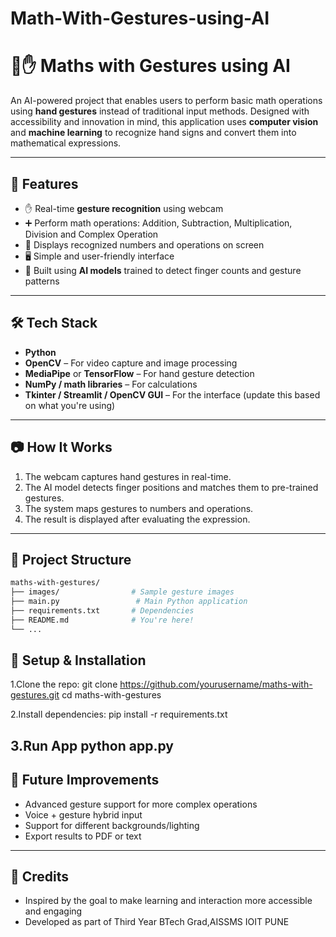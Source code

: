 # Math-With-Gestures-using-AI
# 🧠✋ Maths with Gestures using AI

An AI-powered project that enables users to perform basic math operations using **hand gestures** instead of traditional input methods. Designed with accessibility and innovation in mind, this application uses **computer vision** and **machine learning** to recognize hand signs and convert them into mathematical expressions.

---

## 🚀 Features

- ✋ Real-time **gesture recognition** using webcam
- ➕ Perform math operations: Addition, Subtraction, Multiplication, Division and Complex Operation
- 🧮 Displays recognized numbers and operations on screen
- 🖥️ Simple and user-friendly interface
- 🧠 Built using **AI models** trained to detect finger counts and gesture patterns

---

## 🛠️ Tech Stack

- **Python**
- **OpenCV** – For video capture and image processing
- **MediaPipe** or **TensorFlow** – For hand gesture detection
- **NumPy / math libraries** – For calculations
- **Tkinter / Streamlit / OpenCV GUI** – For the interface (update this based on what you're using)

---

## 📷 How It Works

1. The webcam captures hand gestures in real-time.
2. The AI model detects finger positions and matches them to pre-trained gestures.
3. The system maps gestures to numbers and operations.
4. The result is displayed after evaluating the expression.

---

## 📁 Project Structure

```bash
maths-with-gestures/
├── images/                # Sample gesture images
├── main.py                 # Main Python application
├── requirements.txt       # Dependencies
├── README.md              # You're here!
└── ...
```
## 🧪 Setup & Installation
1.Clone the repo:
git clone https://github.com/yourusername/maths-with-gestures.git
cd maths-with-gestures

2.Install dependencies:
pip install -r requirements.txt

3.Run App
python app.py
---

## 🎯 Future Improvements
- Advanced gesture support for more complex operations
- Voice + gesture hybrid input
- Support for different backgrounds/lighting
- Export results to PDF or text
---

## 🙌 Credits
- Inspired by the goal to make learning and interaction more accessible and engaging
- Developed as part of Third Year BTech Grad,AISSMS IOIT PUNE 

